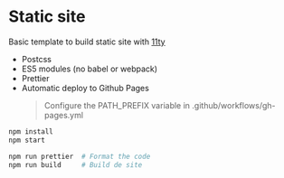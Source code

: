# Static site

Basic template to build static site with [11ty](https://www.11ty.dev/)

- Postcss
- ES5 modules (no babel or webpack)
- Prettier
- Automatic deploy to Github Pages 
  > Configure the PATH_PREFIX variable in .github/workflows/gh-pages.yml

```sh
npm install
npm start

npm run prettier  # Format the code
npm run build     # Build de site
```
